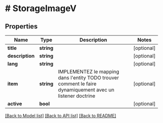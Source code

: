 # # StorageImageV

## Properties

Name | Type | Description | Notes
------------ | ------------- | ------------- | -------------
**title** | **string** |  | [optional]
**description** | **string** |  | [optional]
**lang** | **string** |  | [optional]
**item** | **string** | IMPLEMENTEZ le mapping dans l&#39;entity TODO trouver comment le faire dynamiquement avec un listener doctrine | [optional]
**active** | **bool** |  | [optional]

[[Back to Model list]](../../README.md#models) [[Back to API list]](../../README.md#endpoints) [[Back to README]](../../README.md)
